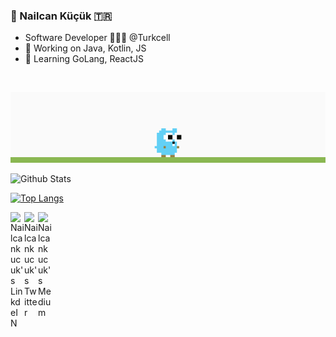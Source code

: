 ### 👋 Nailcan Küçük 🇹🇷

- Software Developer 👨🏻‍💻 @Turkcell
- 🔭 Working on Java, Kotlin, JS 
- 🌱 Learning GoLang, ReactJS
</br>

![Alt Text](https://raw.githubusercontent.com/nailcankucuk/nailcankucuk/master/demo.gif)

![Github Stats](https://github-readme-stats.vercel.app/api?username=nailcankucuk&show_icons=true&theme=cobalt)

[![Top Langs](https://github-readme-stats.vercel.app/api/top-langs/?username=nailcankucuk&layout=compact)](https://github.com/anuraghazra/github-readme-stats)

<a href="https://www.linkedin.com/in/nailcan-küçük-10b86667/">
  <img align="left" alt="Nailcankucuk's LinkdeIN" width="22px" src="https://cdn.jsdelivr.net/npm/simple-icons@v3/icons/linkedin.svg" />
</a>
<a href="https://twitter.com/nailcankucuk">
  <img align="left" alt="Nailcankucuk's Twitter" width="22px" src="https://cdn.jsdelivr.net/npm/simple-icons@3.4.1/icons/twitter.svg" />
</a>
<a href="https://medium.com/@nailcankucuk">
  <img align="left" alt="Nailcankucuk's Medium" width="22px" src="https://cdn.jsdelivr.net/npm/simple-icons@v3/icons/medium.svg"/>
</a>


<!--
**nailcankucuk/nailcankucuk** is a ✨ _special_ ✨ repository because its `README.md` (this file) appears on your GitHub profile.

Here are some ideas to get you started:

- 🔭 I’m currently working on ...
- 🌱 I’m currently learning ...
- 👯 I’m looking to collaborate on ...
- 🤔 I’m looking for help with ...
- 💬 Ask me about ...
- 📫 How to reach me: ...
- 😄 Pronouns: ...
- ⚡ Fun fact: ...
-->
